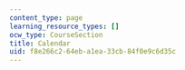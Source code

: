 ```yaml
---
content_type: page
learning_resource_types: []
ocw_type: CourseSection
title: Calendar
uid: f8e266c2-64eb-a1ea-33cb-84f0e9c6d35c
---
```

